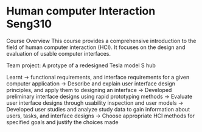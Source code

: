 # Human computer Interaction Seng310

 Course Overview
This course provides a comprehensive introduction to the field of human computer
interaction (HCI). It focuses on the design and evaluation of usable computer interfaces.

Team project: A protype of a redesigned Tesla model S hub

Learnt ->  functional requirements, and interface requirements for a given computer application
       ->  Describe and explain user interface design principles, and apply them to designing an interface
       ->  Developed preliminary interface designs using rapid prototyping methods
       ->  Evaluate user interface designs through usability inspection and user models
       ->  Developed user studies and analyze study data to gain information about users, tasks, and interface designs
       -> Choose appropriate HCI methods for specified goals and justify the choices made
    
